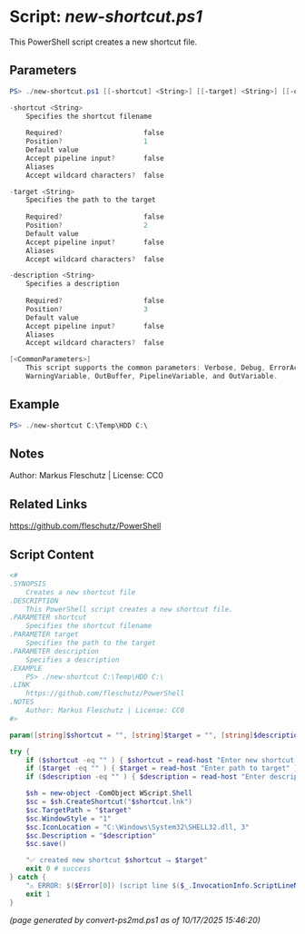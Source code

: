 Script: *new-shortcut.ps1*
========================

This PowerShell script creates a new shortcut file.

Parameters
----------
```powershell
PS> ./new-shortcut.ps1 [[-shortcut] <String>] [[-target] <String>] [[-description] <String>] [<CommonParameters>]

-shortcut <String>
    Specifies the shortcut filename
    
    Required?                    false
    Position?                    1
    Default value                
    Accept pipeline input?       false
    Aliases                      
    Accept wildcard characters?  false

-target <String>
    Specifies the path to the target
    
    Required?                    false
    Position?                    2
    Default value                
    Accept pipeline input?       false
    Aliases                      
    Accept wildcard characters?  false

-description <String>
    Specifies a description
    
    Required?                    false
    Position?                    3
    Default value                
    Accept pipeline input?       false
    Aliases                      
    Accept wildcard characters?  false

[<CommonParameters>]
    This script supports the common parameters: Verbose, Debug, ErrorAction, ErrorVariable, WarningAction, 
    WarningVariable, OutBuffer, PipelineVariable, and OutVariable.
```

Example
-------
```powershell
PS> ./new-shortcut C:\Temp\HDD C:\

```

Notes
-----
Author: Markus Fleschutz | License: CC0

Related Links
-------------
https://github.com/fleschutz/PowerShell

Script Content
--------------
```powershell
<#
.SYNOPSIS
	Creates a new shortcut file
.DESCRIPTION
	This PowerShell script creates a new shortcut file.
.PARAMETER shortcut
	Specifies the shortcut filename
.PARAMETER target
	Specifies the path to the target
.PARAMETER description
	Specifies a description
.EXAMPLE
	PS> ./new-shortcut C:\Temp\HDD C:\
.LINK
	https://github.com/fleschutz/PowerShell
.NOTES
	Author: Markus Fleschutz | License: CC0
#>

param([string]$shortcut = "", [string]$target = "", [string]$description)

try {
	if ($shortcut -eq "" ) { $shortcut = read-host "Enter new shortcut filename" }
	if ($target -eq "" ) { $target = read-host "Enter path to target" }
	if ($description -eq "" ) { $description = read-host "Enter description" }

	$sh = new-object -ComObject WScript.Shell
	$sc = $sh.CreateShortcut("$shortcut.lnk")
	$sc.TargetPath = "$target"
	$sc.WindowStyle = "1"
	$sc.IconLocation = "C:\Windows\System32\SHELL32.dll, 3"
	$sc.Description = "$description"
	$sc.save()

	"✅ created new shortcut $shortcut ⭢ $target"
	exit 0 # success
} catch {
	"⚠️ ERROR: $($Error[0]) (script line $($_.InvocationInfo.ScriptLineNumber))"
	exit 1
}
```

*(page generated by convert-ps2md.ps1 as of 10/17/2025 15:46:20)*
